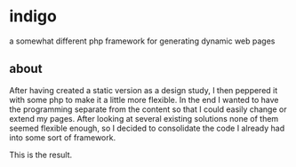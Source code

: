 
# indigo
a somewhat different php framework for generating dynamic web pages

## about

After having created a static version as 
a design study, I then peppered it with some php to make it a little more flexible.
In the end I wanted to have the programming separate from the content so that I could easily 
change or extend my pages. After looking at several existing solutions none of them seemed
flexible enough, so I decided to consolidate the code I already had into some sort of framework.

This is the result.
